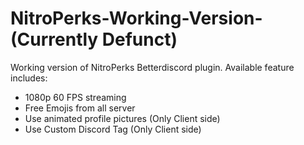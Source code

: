 # NitroPerks-Working-Version- (Currently Defunct)
Working version of NitroPerks Betterdiscord plugin.
Available feature includes:
- 1080p 60 FPS streaming
- Free Emojis from all server
- Use animated profile pictures (Only Client side)
- Use Custom Discord Tag (Only Client side)
